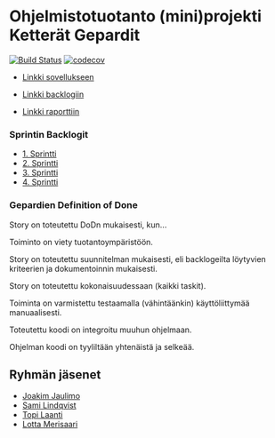 # Ohjelmistotuotanto (mini)projekti Ketterät Gepardit

[![Build Status](https://travis-ci.org/Zamizmi/ohtu_projekti.svg?branch=master)](https://travis-ci.org/Zamizmi/ohtu_projekti)
[![codecov](https://codecov.io/gh/Zamizmi/ohtu_projekti/branch/master/graph/badge.svg)](https://codecov.io/gh/Zamizmi/ohtu_projekti)

* [Linkki sovellukseen](http://laatopi.users.cs.helsinki.fi/tsoha/)

* [Linkki backlogiin](https://docs.google.com/spreadsheets/d/10OBfmNmPVPwvg_Tim1979bz0jjIAt4BuUVJWD45U0sQ/edit?usp=sharing)

* [Linkki raporttiin](https://docs.google.com/document/d/e/2PACX-1vQ9NyRA4aJ86snmzskFuhfpZA4LVhkEsjuEtbhuLRyj7u17q5Olfmue-j4mkmv6o8uHrVgejsuttAAk/pub)


### Sprintin Backlogit

* [1. Sprintti](https://docs.google.com/spreadsheets/d/10OBfmNmPVPwvg_Tim1979bz0jjIAt4BuUVJWD45U0sQ/edit#gid=0)
* [2. Sprintti](https://docs.google.com/spreadsheets/d/10OBfmNmPVPwvg_Tim1979bz0jjIAt4BuUVJWD45U0sQ/edit#gid=355548794)
* [3. Sprintti](https://docs.google.com/spreadsheets/d/10OBfmNmPVPwvg_Tim1979bz0jjIAt4BuUVJWD45U0sQ/edit#gid=1011731108)
* [4. Sprintti](https://docs.google.com/spreadsheets/d/10OBfmNmPVPwvg_Tim1979bz0jjIAt4BuUVJWD45U0sQ/edit#gid=1342753384)

### Gepardien Definition of Done
Story on toteutettu DoDn mukaisesti, kun...

Toiminto on viety tuotantoympäristöön.

Story on toteutettu suunnitelman mukaisesti, eli backlogeilta löytyvien kriteerien ja dokumentoinnin mukaisesti.

Story on toteutettu kokonaisuudessaan (kaikki taskit).

Toiminta on varmistettu testaamalla (vähintäänkin) käyttöliittymää manuaalisesti.

Toteutettu koodi on integroitu muuhun ohjelmaan.

Ohjelman koodi on tyyliltään yhtenäistä ja selkeää.


## Ryhmän jäsenet

* [Joakim Jaulimo](https://github.com/jaulimo)
* [Sami Lindqvist](https://github.com/zamizmi)
* [Topi Laanti](https://github.com/laatopi)
* [Lotta Merisaari](https://github.com/lmeri)
